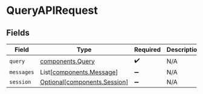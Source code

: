 # QueryAPIRequest


## Fields

| Field                                                              | Type                                                               | Required                                                           | Description                                                        |
| ------------------------------------------------------------------ | ------------------------------------------------------------------ | ------------------------------------------------------------------ | ------------------------------------------------------------------ |
| `query`                                                            | [components.Query](../../models/components/query.md)               | :heavy_check_mark:                                                 | N/A                                                                |
| `messages`                                                         | List[[components.Message](../../models/components/message.md)]     | :heavy_minus_sign:                                                 | N/A                                                                |
| `session`                                                          | [Optional[components.Session]](../../models/components/session.md) | :heavy_minus_sign:                                                 | N/A                                                                |